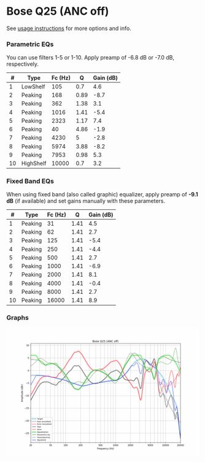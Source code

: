 # Bose Q25 (ANC off)
See [usage instructions](https://github.com/jaakkopasanen/AutoEq#usage) for more options and info.

### Parametric EQs
You can use filters 1-5 or 1-10. Apply preamp of -6.8 dB or -7.0 dB, respectively.

|   # | Type      |   Fc (Hz) |    Q |   Gain (dB) |
|-----|-----------|-----------|------|-------------|
|   1 | LowShelf  |       105 | 0.7  |         4.6 |
|   2 | Peaking   |       168 | 0.89 |        -8.7 |
|   3 | Peaking   |       362 | 1.38 |         3.1 |
|   4 | Peaking   |      1016 | 1.41 |        -5.4 |
|   5 | Peaking   |      2323 | 1.17 |         7.4 |
|   6 | Peaking   |        40 | 4.86 |        -1.9 |
|   7 | Peaking   |      4230 | 5    |        -2.8 |
|   8 | Peaking   |      5974 | 3.88 |        -8.2 |
|   9 | Peaking   |      7953 | 0.98 |         5.3 |
|  10 | HighShelf |     10000 | 0.7  |         3.2 |

### Fixed Band EQs
When using fixed band (also called graphic) equalizer, apply preamp of **-9.1 dB** (if available) and set gains manually with these parameters.

|   # | Type    |   Fc (Hz) |    Q |   Gain (dB) |
|-----|---------|-----------|------|-------------|
|   1 | Peaking |        31 | 1.41 |         4.5 |
|   2 | Peaking |        62 | 1.41 |         2.7 |
|   3 | Peaking |       125 | 1.41 |        -5.4 |
|   4 | Peaking |       250 | 1.41 |        -4.4 |
|   5 | Peaking |       500 | 1.41 |         2.7 |
|   6 | Peaking |      1000 | 1.41 |        -6.9 |
|   7 | Peaking |      2000 | 1.41 |         8.1 |
|   8 | Peaking |      4000 | 1.41 |        -0.4 |
|   9 | Peaking |      8000 | 1.41 |         2.7 |
|  10 | Peaking |     16000 | 1.41 |         8.9 |

### Graphs
![](./Bose%20Q25%20(ANC%20off).png)
